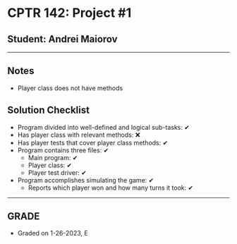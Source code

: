 # CPTR 142: Project #1
## Student: Andrei Maiorov
------
## Notes
* Player class does not have methods

## Solution Checklist
* Program divided into well-defined and logical sub-tasks: ✔
* Has player class with relevant methods: ❌
* Has player tests that cover player class methods: ✔
* Program contains three files: ✔
    * Main program: ✔
    * Player class: ✔
    * Player test driver: ✔
* Program accomplishes simulating the game: ✔
    * Reports which player won and how many turns it took: ✔
---
## GRADE 
* Graded on 1-26-2023, E